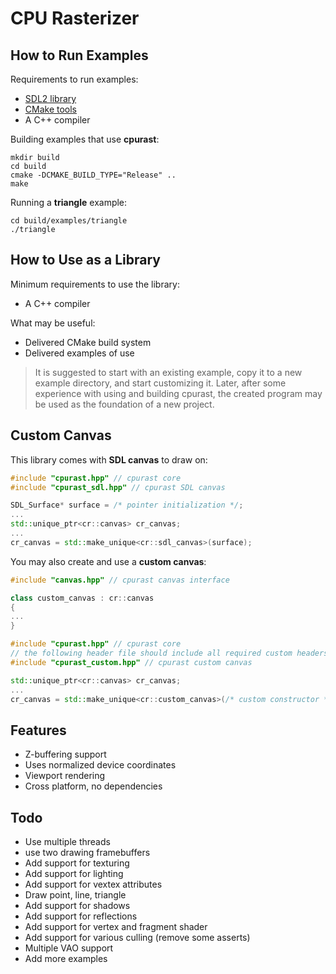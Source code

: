 # CPU Rasterizer

## How to Run Examples

Requirements to run examples:

* [SDL2 library](https://www.libsdl.org/)
* [CMake tools](https://cmake.org/)
* A C++ compiler

Building examples that use **cpurast**:

```
mkdir build
cd build
cmake -DCMAKE_BUILD_TYPE="Release" ..
make
```

Running a **triangle** example:

```
cd build/examples/triangle
./triangle
```

## How to Use as a Library

Minimum requirements to use the library:

* A C++ compiler

What may be useful:

* Delivered CMake build system
* Delivered examples of use

> It is suggested to start with an existing example, copy it to a new example directory, and start customizing it. Later, after some experience with using and building cpurast, the created program may be used as the foundation of a new project.

## Custom Canvas

This library comes with **SDL canvas** to draw on:

```cpp
#include "cpurast.hpp" // cpurast core
#include "cpurast_sdl.hpp" // cpurast SDL canvas

SDL_Surface* surface = /* pointer initialization */;
...
std::unique_ptr<cr::canvas> cr_canvas;
...
cr_canvas = std::make_unique<cr::sdl_canvas>(surface);
```

You may also create and use a **custom canvas**:

```cpp
#include "canvas.hpp" // cpurast canvas interface

class custom_canvas : cr::canvas
{
...
}
```

```cpp
#include "cpurast.hpp" // cpurast core
// the following header file should include all required custom headers
#include "cpurast_custom.hpp" // cpurast custom canvas

std::unique_ptr<cr::canvas> cr_canvas;
...
cr_canvas = std::make_unique<cr::custom_canvas>(/* custom constructor */);
```

## Features

* Z-buffering support
* Uses normalized device coordinates
* Viewport rendering
* Cross platform, no dependencies

## Todo

* Use multiple threads
* use two drawing framebuffers
* Add support for texturing
* Add support for lighting
* Add support for vextex attributes
* Draw point, line, triangle
* Add support for shadows
* Add support for reflections
* Add support for vertex and fragment shader
* Add support for various culling (remove some asserts)
* Multiple VAO support
* Add more examples

